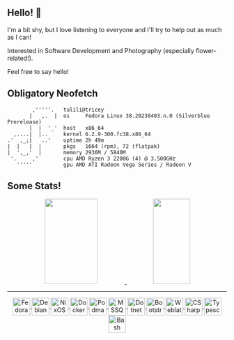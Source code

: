 ## Hello! 👋

I'm a bit shy, but I love listening to everyone and I'll try to help out as much as I can!

Interested in Software Development and Photography (especially flower-related!). 

Feel free to say hello!

## Obligatory Neofetch

```
        ,'''''.   tulili@tricey
       |   ,.  |  os     Fedora Linux 38.20230403.n.0 (Silverblue Prerelease)
       |  |  '_'  host   x86_64
  ,....|  |..     kernel 6.2.9-300.fc38.x86_64
.'  ,_;|   ..'    uptime 2h 49m
|  |   |  |       pkgs   1664 (rpm), 72 (flatpak)
|  ',_,'  |       memory 2936M / 5840M
 '.     ,'        cpu AMD Ryzen 3 2200G (4) @ 3.500GHz
   '''''          gpu AMD ATI Radeon Vega Series / Radeon V
```

## Some Stats!

<div align="center">
  <a href="https://github.com/tulilirockz">
  <img width="49%" height="195px" src="https://github-readme-stats-sigma-five.vercel.app/api?username=tulilirockz&show_icons=true&include_all_commits=true&count_private=false&theme=radical"/>
  <img width="41%" height="195px" src="https://github-readme-stats-sigma-five.vercel.app/api/top-langs/?username=tulilirockz&layout=compact&langs_count=5&theme=radical"/>
</div>
<hr>
<div align="center">
  <img align="center" alt= "Fedora" height="40" width="40" src="https://cdn.jsdelivr.net/gh/devicons/devicon/icons/fedora/fedora-original.svg" />
  <img align="center" alt= "Debian" height="40" width="40" src="https://cdn.jsdelivr.net/gh/devicons/devicon/icons/debian/debian-original.svg" />
  <img align="center" alt= "NixOS" height="40" width="40" src="https://cdn.jsdelivr.net/gh/devicons/devicon/icons/nixos/nixos-original.svg" />
  <img align="center" alt= "Docker" height="40" width="40" src="https://cdn.jsdelivr.net/gh/devicons/devicon/icons/docker/docker-original.svg" />
  <img align="center" alt= "Podman" height="40" width="40" src="https://cdn.jsdelivr.net/gh/devicons/devicon/icons/podman/podman-original.svg" />
  <img align="center" alt= "MSSQL" height="40" width="40" src="https://cdn.jsdelivr.net/gh/devicons/devicon/icons/microsoftsqlserver/microsoftsqlserver-plain.svg" />
  <img align="center" alt= "Dotnet Core" height="40" width="40" src="https://cdn.jsdelivr.net/gh/devicons/devicon/icons/dotnetcore/dotnetcore-original.svg" />
  <img align="center" alt= "Bootstrap" height="40" width="40" src="https://cdn.jsdelivr.net/gh/devicons/devicon/icons/bootstrap/bootstrap-original.svg" />
  <img align="center" alt= "Weblate" height="40" width="40" src="https://cdn.jsdelivr.net/gh/devicons/devicon/icons/weblate/weblate-original.svg" />
  <img align="center" alt= "CSharp" height="40" width="40" src="https://cdn.jsdelivr.net/gh/devicons/devicon/icons/csharp/csharp-original.svg" />
  <img align="center" alt= "Typescript" height="40" width="40" src="https://cdn.jsdelivr.net/gh/devicons/devicon/icons/typescript/typescript-original.svg" />
  <img align="center" alt= "Bash" height="40" width="40" src="https://cdn.jsdelivr.net/gh/devicons/devicon/icons/bash/bash-original.svg" />
</div>
                                                             
                                                             


